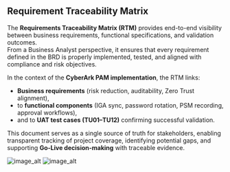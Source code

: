 ## Requirement Traceability Matrix 

The **Requirements Traceability Matrix (RTM)** provides end-to-end visibility between business requirements, functional specifications, and validation outcomes.  
From a Business Analyst perspective, it ensures that every requirement defined in the BRD is properly implemented, tested, and aligned with compliance and risk objectives.

In the context of the **CyberArk PAM implementation**, the RTM links:
- **Business requirements** (risk reduction, auditability, Zero Trust alignment),  
- to **functional components** (IGA sync, password rotation, PSM recording, approval workflows),  
- and to **UAT test cases (TU01–TU12)** confirming successful validation.

This document serves as a single source of truth for stakeholders, enabling transparent tracking of project coverage, identifying potential gaps, and supporting **Go-Live decision-making** with traceable evidence.

![image_alt](?raw=true)
![image_alt](?raw=true)
